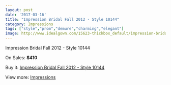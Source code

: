 ```yaml
---
layout: post
date: '2017-03-16'
title: "Impression Bridal Fall 2012 - Style 10144"
category: Impressions
tags: ["style","prom","demure","charming","elegant"]
image: http://www.idealgown.com/15623-thickbox_default/impression-bridal-fall-2012-style-10144.jpg
---
```

Impression Bridal Fall 2012 - Style 10144

On Sales: **$410**
<a href="https://www.idealgown.com/en/impressions/6237-impression-bridal-fall-2012-style-10144.html"><amp-img layout="responsive" width="600" height="600" src="//www.idealgown.com/15623-thickbox_default/impression-bridal-fall-2012-style-10144.jpg" alt="Impression Bridal Fall 2012 - Style 10144 0" /></a>
<a href="https://www.idealgown.com/en/impressions/6237-impression-bridal-fall-2012-style-10144.html"><amp-img layout="responsive" width="600" height="600" src="//www.idealgown.com/15625-thickbox_default/impression-bridal-fall-2012-style-10144.jpg" alt="Impression Bridal Fall 2012 - Style 10144 1" /></a>
<a href="https://www.idealgown.com/en/impressions/6237-impression-bridal-fall-2012-style-10144.html"><amp-img layout="responsive" width="600" height="600" src="//www.idealgown.com/15624-thickbox_default/impression-bridal-fall-2012-style-10144.jpg" alt="Impression Bridal Fall 2012 - Style 10144 2" /></a>

Buy it: [Impression Bridal Fall 2012 - Style 10144](https://www.idealgown.com/en/impressions/6237-impression-bridal-fall-2012-style-10144.html "Impression Bridal Fall 2012 - Style 10144")

View more: [Impressions](https://www.idealgown.com/en/91-impressions "Impressions")
